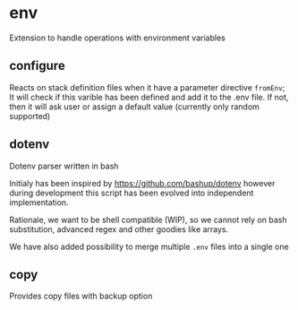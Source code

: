 # env

Extension to handle operations with environment variables

## configure

Reacts on stack definition files when it have a parameter directive `fromEnv`; It will check
if this varible has been defined and add it to the .env file. If not, then it will ask user or
assign a default value (currently only random supported)

## dotenv

Dotenv parser written in bash

Initialy has been inspired by https://github.com/bashup/dotenv however during development this script has been evolved into independent implementation. 

Rationale, we want to be shell compatible (WIP), so we cannot rely on bash substitution, advanced regex and other goodies like arrays.

We have also added possibility to merge multiple `.env` files into a single one

## copy

Provides copy files with backup option
